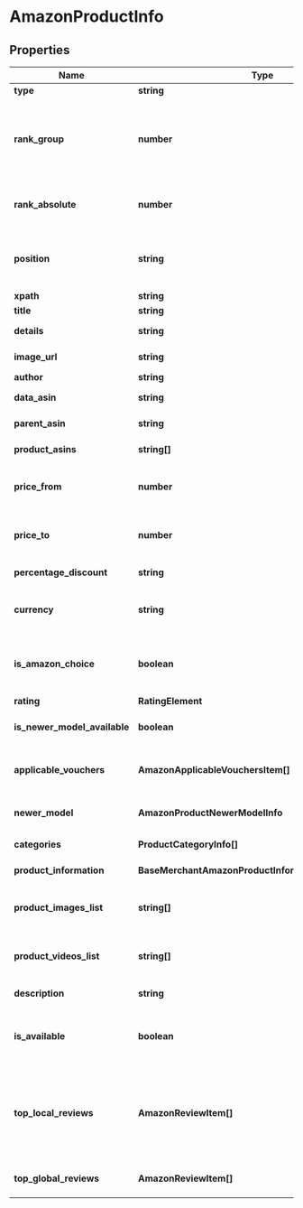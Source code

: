 # AmazonProductInfo

## Properties

| Name | Type | Description | Notes |
|------------ | ------------- | ------------- | -------------|
**type** | **string** | type of element |[optional]|
**rank_group** | **number** | position within a group of elements with identical type values<br>positions of elements with different type values are omitted from rank_group |[optional]|
**rank_absolute** | **number** | absolute rank<br>absolute position among all the elements in the response array |[optional]|
**position** | **string** | the alignment of the element in Amazon SERP<br>possible values:<br>left, right |[optional]|
**xpath** | **string** | the XPath of the element |[optional]|
**title** | **string** | product title |[optional]|
**details** | **string** | product specs and other details |[optional]|
**image_url** | **string** | the URL of the product image |[optional]|
**author** | **string** | product brand name |[optional]|
**data_asin** | **string** | ASIN of the product received in a POST array |[optional]|
**parent_asin** | **string** | parent ASIN of the product |[optional]|
**product_asins** | **string[]** | ASINs of all found product modifications |[optional]|
**price_from** | **number** | the lower limit of the product price range<br>example:<br>49.98 |[optional]|
**price_to** | **number** | the upper limit of the product price range<br>example:<br>384.99 |[optional]|
**percentage_discount** | **string** | value of the percentage discount |[optional]|
**currency** | **string** | currency in the ISO format<br>example:<br>USD |[optional]|
**is_amazon_choice** | **boolean** | “Amazon’s choice” label<br>if the value is true, the product is marked with the “Amazon’s choice” label |[optional]|
**rating** | **RatingElement** | product rating info |[optional]|
**is_newer_model_available** | **boolean** | indicates whether the newer model of the product is available |[optional]|
**applicable_vouchers** | **AmazonApplicableVouchersItem[]** | array of objects containing information about applicable vouchers |[optional]|
**newer_model** | **AmazonProductNewerModelInfo** | information about the newer model of the product |[optional]|
**categories** | **ProductCategoryInfo[]** | contains related product categories |[optional]|
**product_information** | **BaseMerchantAmazonProductInformationElementItem[]** | contains related product information |[optional]|
**product_images_list** | **string[]** | contains URLs for all images of the product displayed on the left side of the main image |[optional]|
**product_videos_list** | **string[]** | contains URLs for all videos of the product displayed on the right side of the main video |[optional]|
**description** | **string** | contains description of the product |[optional]|
**is_available** | **boolean** | indicates whether the product is available for ordering<br>if the value is true, the product can be ordered |[optional]|
**top_local_reviews** | **AmazonReviewItem[]** | array of objects with top reviews from target location<br>to obtain additional local reviews, you can specify the load_more_local_reviews parameter in Task POST |[optional]|
**top_global_reviews** | **AmazonReviewItem[]** | array of objects with top reviews from around the world |[optional]|